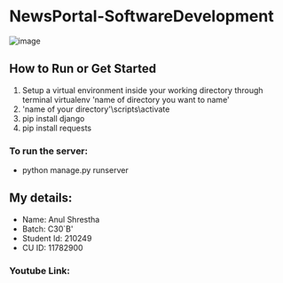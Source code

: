 # NewsPortal-SoftwareDevelopment
![image](https://user-images.githubusercontent.com/84695167/235346417-d43b6180-6ab3-4232-a2ed-075dcc624db8.png)


## How to Run or Get Started 
 1. Setup a virtual environment inside your working directory through terminal
virtualenv 'name of directory you want to name'
 2. 'name of your directory'\scripts\activate
 3. pip install django
 4. pip install requests

### To run the server:
- python manage.py runserver

## My details:
- Name: Anul Shrestha 
- Batch: C30`B'
- Student Id: 210249
- CU ID: 11782900

### Youtube Link: 
